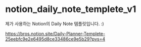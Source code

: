 # notion_daily_note_templete_v1
제가 사용하는 Notion의 Daily Note 템플릿입니다. :)

https://bros.notion.site/Daily-Planner-Templete-25eebfc9e2e6495d8ce33486ce9e5b29?pvs=4
